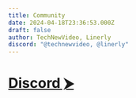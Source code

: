 ```yaml
---
title: Community
date: 2024-04-18T23:36:53.000Z
draft: false
author: TechNewVideo, Linerly
discord: "@technewvideo, @linerly"
---
```


# [Discord ⮞](/discord)